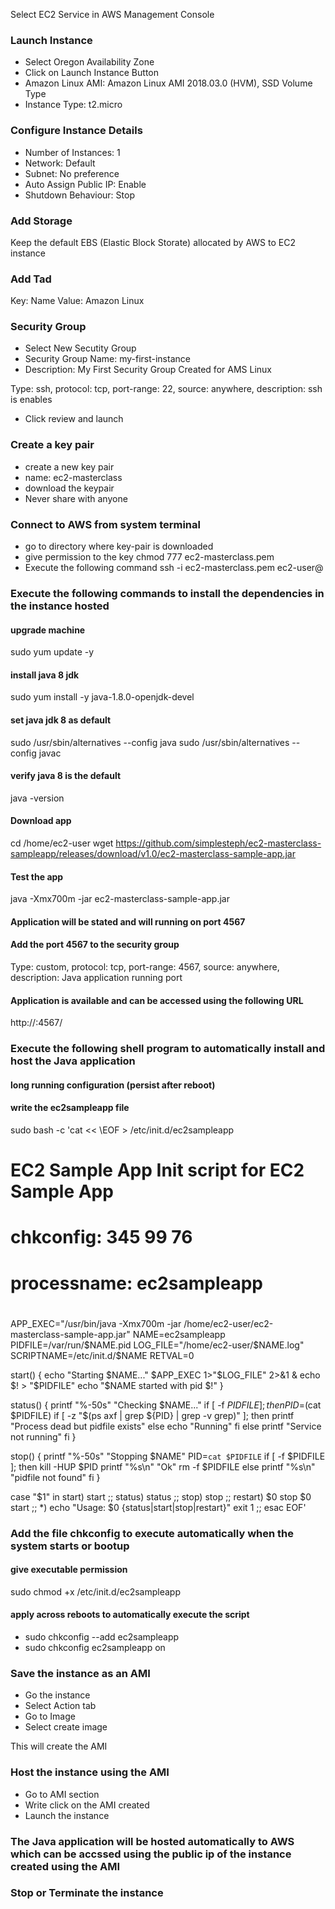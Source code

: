 Select EC2 Service in AWS Management Console

### Launch Instance
* Select Oregon Availability Zone
* Click on Launch Instance Button
* Amazon Linux AMI: Amazon Linux AMI 2018.03.0 (HVM), SSD Volume Type
* Instance Type: t2.micro 

### Configure Instance Details
* Number of Instances: 1
* Network: Default
* Subnet: No preference
* Auto Assign Public IP: Enable
* Shutdown Behaviour: Stop

### Add Storage
Keep the default EBS (Elastic Block Storate) allocated by AWS to EC2 instance

### Add Tad
Key: Name
Value: Amazon Linux

### Security Group
* Select New Secutity Group 
* Security Group Name: my-first-instance
* Description: My First Security Group Created for AMS Linux

Type: ssh, protocol: tcp, port-range: 22, source: anywhere, description: ssh is enables

* Click review and launch

### Create a key pair

* create a new key pair
* name: ec2-masterclass
* download the keypair
* Never share with anyone


### Connect to AWS from system terminal

* go to directory where key-pair is downloaded
* give permission to the key
	chmod 777 ec2-masterclass.pem
* Execute the following command
	ssh -i ec2-masterclass.pem ec2-user@<public-ip-address>

### Execute the following commands to install the dependencies in the instance hosted

#### upgrade machine
sudo yum update -y

#### install java 8 jdk
sudo yum install -y java-1.8.0-openjdk-devel

#### set java jdk 8 as default
sudo /usr/sbin/alternatives --config java
sudo /usr/sbin/alternatives --config javac

#### verify java 8 is the default
java -version

#### Download app
cd /home/ec2-user
wget https://github.com/simplesteph/ec2-masterclass-sampleapp/releases/download/v1.0/ec2-masterclass-sample-app.jar

#### Test the app
java -Xmx700m -jar ec2-masterclass-sample-app.jar

#### Application will be stated and will running on port 4567

#### Add the port 4567 to the security group

Type: custom, protocol: tcp, port-range: 4567, source: anywhere, description: Java application running port

#### Application is available and can be accessed using the following URL

http://<ip address of the instance>:4567/

### Execute the following shell program to automatically install and host the Java application


#### long running configuration (persist after reboot)

#### write the ec2sampleapp file

sudo bash -c 'cat << \EOF > /etc/init.d/ec2sampleapp

# EC2 Sample App    Init script for EC2 Sample App
#
# chkconfig: 345 99 76
# processname: ec2sampleapp
#

APP_EXEC="/usr/bin/java -Xmx700m -jar /home/ec2-user/ec2-masterclass-sample-app.jar"
NAME=ec2sampleapp
PIDFILE=/var/run/$NAME.pid
LOG_FILE="/home/ec2-user/$NAME.log"
SCRIPTNAME=/etc/init.d/$NAME
RETVAL=0

start() {
    echo "Starting $NAME..."
    $APP_EXEC 1>"$LOG_FILE" 2>&1 &
    echo $! > "$PIDFILE"
    echo "$NAME started with pid $!"
}

status() {
    printf "%-50s" "Checking $NAME..."
    if [ -f $PIDFILE ]; then
        PID=$(cat $PIDFILE)
        if [ -z "$(ps axf | grep ${PID} | grep -v grep)" ]; then
            printf "Process dead but pidfile exists"
        else
            echo "Running"
        fi
    else
        printf "Service not running"
    fi
}

stop() {
    printf "%-50s" "Stopping $NAME"
        PID=`cat $PIDFILE`
    if [ -f $PIDFILE ]; then
        kill -HUP $PID
        printf "%s\n" "Ok"
        rm -f $PIDFILE
    else
        printf "%s\n" "pidfile not found"
    fi
}

case "$1" in
    start)
    start
    ;;
    status)
    status
    ;;
    stop)
    stop
    ;;
    restart)
        $0 stop
        $0 start
    ;;
    *)
        echo "Usage: $0 {status|start|stop|restart}"
        exit 1
    ;;
esac
EOF'


### Add the file chkconfig to execute automatically when the system starts or bootup

#### give executable permission

sudo chmod +x /etc/init.d/ec2sampleapp

#### apply across reboots to automatically execute the script
* sudo chkconfig --add ec2sampleapp
* sudo chkconfig ec2sampleapp on

### Save the instance as an AMI
 * Go the instance
 * Select Action tab
 * Go to Image
 * Select create image

 This will create the AMI

### Host the instance using the AMI
 * Go to AMI section
 * Write click on the AMI created
 * Launch the instance


### The Java application will be hosted automatically to AWS which can be accssed using the public ip of the instance created using the AMI



### Stop or Terminate the instance